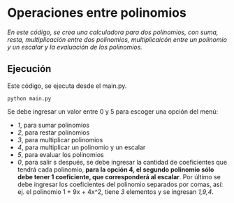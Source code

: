 # Operaciones entre polinomios

_En este código, se crea una calculadora para dos polinomios, con suma, resta, multiplicación entre dos polinomios, multiplicaicón entre un polinomio y un escalar y la evaluación de los polinomios._

## Ejecución

Este código, se ejecuta desde el main.py.

```
python main.py
```
Se debe ingresar un valor entre 0 y 5 para escoger una opción del menú:
- *1*, para sumar polinomios
- *2*, para restar polinomios
- *3*, para multiplicar polinomios
- *4*, para multiplicar un polinomio y un escalar
- *5*, para evaluar los polinomios
- *0*, para salir
s
después, se debe ingresar la cantidad de coeficientes que tendrá cada polinomio, **para la opción 4, el segundo polinomio sólo debe tener 1 coeficiente, que corresponderá al escalar**. Por último se debe ingresar los coeficientes del polinomio separados por comas, así: ej. el polinomio 1 + 9x + 4x^2, tiene *3* elementos y se ingresan *1,9,4*.